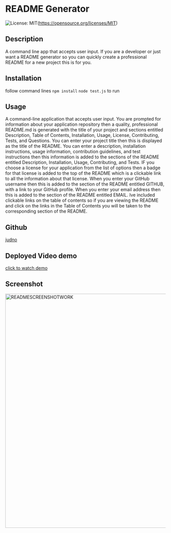 # README Generator

   ![License: MIT](https://img.shields.io/badge/License-MIT-yellow.svg)(https://opensource.org/licenses/MIT)

## Description

A command line app that accepts user input. If you are a developer or just want a README generator so you can quickly create a professional README for a new project this is for you.

## Installation

follow command lines `npm install` `node test.js` to run

## Usage

A command-line application that accepts user input. You are prompted for information about your application repository then a quality, professional README.md is generated with the title of your project and sections entitled Description, Table of Contents, Installation, Usage, License, Contributing, Tests, and Questions.
You can enter your project title then this is displayed as the title of the README.
You can enter a description, installation instructions, usage information, contribution guidelines, and test instructions then this information is added to the sections of the README entitled Description, Installation, Usage, Contributing, and Tests.
IF you choose a license for your application from the list of options then a badge for that license is added to the top of the README which is a clickable link to all the information about that license. When you enter your GitHub username then this is added to the section of the README entitled GITHUB, with a link to your GitHub profile. When you enter your email address then this is added to the section of the README entitled EMAIL.
Ive included clickable links on the table of contents so if you are viewing the README and click on the links in the Table of Contents you will be taken to the corresponding section of the README.

## Github

[judno](https://github.com/judno)

## Deployed Video demo

[click to watch demo](https://drive.google.com/file/d/1lMDJ4dXxHIO5N6ZYaS4lYXWfZvuMh6qP/view?usp=sharing)

## Screenshot 
<img width="733" alt="READMESCREENSHOTWORK" src="https://user-images.githubusercontent.com/69154965/108611987-6d8ed580-7438-11eb-9207-1a67b5ce4634.png">

